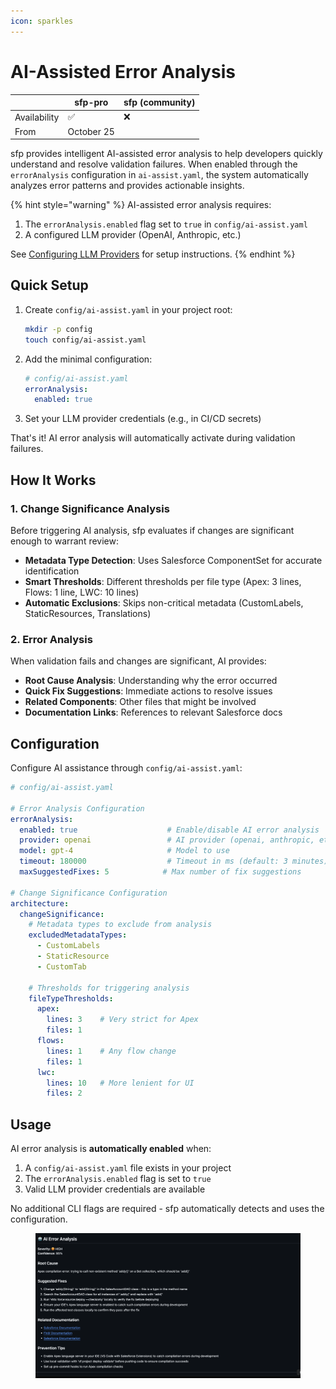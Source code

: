 ```yaml
---
icon: sparkles
---
```


# AI-Assisted Error Analysis

|              | sfp-pro    | sfp (community) |
| ------------ | ---------- | --------------- |
| Availability | ✅          | ❌               |
| From         | October 25 |                 |

sfp provides intelligent AI-assisted error analysis to help developers quickly understand and resolve validation failures. When enabled through the `errorAnalysis` configuration in `ai-assist.yaml`, the system automatically analyzes error patterns and provides actionable insights.

{% hint style="warning" %}
AI-assisted error analysis requires:

1. The `errorAnalysis.enabled` flag set to `true` in `config/ai-assist.yaml`
2. A configured LLM provider (OpenAI, Anthropic, etc.)

See [Configuring LLM Providers](../getting-started/configuring-llm-providers.md) for setup instructions.
{% endhint %}

## Quick Setup

1.  Create `config/ai-assist.yaml` in your project root:

    ```bash
    mkdir -p config
    touch config/ai-assist.yaml
    ```
2.  Add the minimal configuration:

    ```yaml
    # config/ai-assist.yaml
    errorAnalysis:
      enabled: true
    ```
3. Set your LLM provider credentials (e.g., in CI/CD secrets)

That's it! AI error analysis will automatically activate during validation failures.

## How It Works

### 1. Change Significance Analysis

Before triggering AI analysis, sfp evaluates if changes are significant enough to warrant review:

* **Metadata Type Detection**: Uses Salesforce ComponentSet for accurate identification
* **Smart Thresholds**: Different thresholds per file type (Apex: 3 lines, Flows: 1 line, LWC: 10 lines)
* **Automatic Exclusions**: Skips non-critical metadata (CustomLabels, StaticResources, Translations)

### 2. Error Analysis

When validation fails and changes are significant, AI provides:

* **Root Cause Analysis**: Understanding why the error occurred
* **Quick Fix Suggestions**: Immediate actions to resolve issues
* **Related Components**: Other files that might be involved
* **Documentation Links**: References to relevant Salesforce docs

## Configuration

Configure AI assistance through `config/ai-assist.yaml`:

```yaml
# config/ai-assist.yaml

# Error Analysis Configuration
errorAnalysis:
  enabled: true                    # Enable/disable AI error analysis
  provider: openai                 # AI provider (openai, anthropic, etc.)
  model: gpt-4                     # Model to use
  timeout: 180000                  # Timeout in ms (default: 3 minutes)
  maxSuggestedFixes: 5            # Max number of fix suggestions

# Change Significance Configuration
architecture:
  changeSignificance:
    # Metadata types to exclude from analysis
    excludedMetadataTypes:
      - CustomLabels
      - StaticResource
      - CustomTab

    # Thresholds for triggering analysis
    fileTypeThresholds:
      apex:
        lines: 3    # Very strict for Apex
        files: 1
      flows:
        lines: 1    # Any flow change
        files: 1
      lwc:
        lines: 10   # More lenient for UI
        files: 2
```

## Usage

AI error analysis is **automatically enabled** when:

1. A `config/ai-assist.yaml` file exists in your project
2. The `errorAnalysis.enabled` flag is set to `true`
3. Valid LLM provider credentials are available

No additional CLI flags are required - sfp automatically detects and uses the configuration.

<figure><img src="../.gitbook/assets/CleanShot 2025-09-29 at 22.24.32.png" alt=""><figcaption></figcaption></figure>
